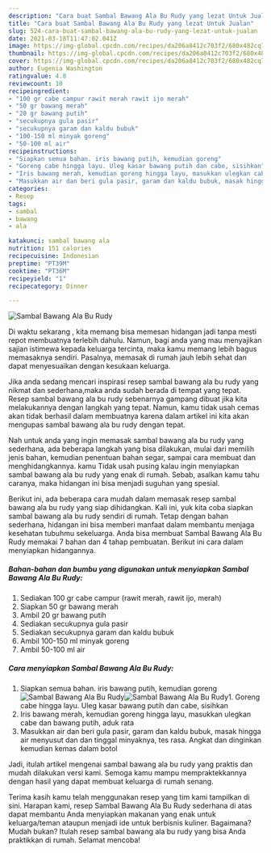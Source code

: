 ```yaml
---
description: "Cara buat Sambal Bawang Ala Bu Rudy yang lezat Untuk Jualan"
title: "Cara buat Sambal Bawang Ala Bu Rudy yang lezat Untuk Jualan"
slug: 524-cara-buat-sambal-bawang-ala-bu-rudy-yang-lezat-untuk-jualan
date: 2021-03-18T11:47:02.041Z
image: https://img-global.cpcdn.com/recipes/da206a8412c703f2/680x482cq70/sambal-bawang-ala-bu-rudy-foto-resep-utama.jpg
thumbnail: https://img-global.cpcdn.com/recipes/da206a8412c703f2/680x482cq70/sambal-bawang-ala-bu-rudy-foto-resep-utama.jpg
cover: https://img-global.cpcdn.com/recipes/da206a8412c703f2/680x482cq70/sambal-bawang-ala-bu-rudy-foto-resep-utama.jpg
author: Eugenia Washington
ratingvalue: 4.8
reviewcount: 10
recipeingredient:
- "100 gr cabe campur rawit merah rawit ijo merah"
- "50 gr bawang merah"
- "20 gr bawang putih"
- "secukupnya gula pasir"
- "secukupnya garam dan kaldu bubuk"
- "100-150 ml minyak goreng"
- "50-100 ml air"
recipeinstructions:
- "Siapkan semua bahan. iris bawang putih, kemudian goreng"
- "Goreng cabe hingga layu. Uleg kasar bawang putih dan cabe, sisihkan"
- "Iris bawang merah, kemudian goreng hingga layu, masukkan ulegkan cabe dan bawang putih, aduk rata"
- "Masukkan air dan beri gula pasir, garam dan kaldu bubuk, masak hingga air menyusut dan dan tinggal minyaknya, tes rasa. Angkat dan dinginkan kemudian kemas dalam botol"
categories:
- Resep
tags:
- sambal
- bawang
- ala

katakunci: sambal bawang ala 
nutrition: 151 calories
recipecuisine: Indonesian
preptime: "PT39M"
cooktime: "PT36M"
recipeyield: "1"
recipecategory: Dinner

---
```



![Sambal Bawang Ala Bu Rudy](https://img-global.cpcdn.com/recipes/da206a8412c703f2/680x482cq70/sambal-bawang-ala-bu-rudy-foto-resep-utama.jpg)

Di waktu  sekarang , kita memang bisa memesan hidangan jadi tanpa mesti repot membuatnya terlebih dahulu. Namun, bagi anda yang mau menyajikan sajian istimewa kepada keluarga tercinta, maka kamu memang lebih bagus memasaknya sendiri. Pasalnya, memasak di rumah jauh lebih sehat dan dapat menyesuaikan dengan kesukaan keluarga.

Jika anda sedang mencari inspirasi resep sambal bawang ala bu rudy yang nikmat dan sederhana,maka anda sudah berada di tempat yang tepat. Resep sambal bawang ala bu rudy  sebenarnya gampang dibuat jika kita melakukannya dengan langkah yang tepat. Namun, kamu tidak usah cemas akan tidak berhasil dalam membuatnya 
karena dalam artikel ini kita akan mengupas sambal bawang ala bu rudy dengan tepat.  



Nah untuk anda yang ingin memasak sambal bawang ala bu rudy yang sederhana, ada beberapa langkah yang bisa dilakukan, mulai dari memilih jenis bahan, kemudian penentuan bahan segar, sampai cara membuat dan menghidangkannya. kamu Tidak usah pusing kalau ingin menyiapkan sambal bawang ala bu rudy yang enak di rumah. Sebab, asalkan kamu  tahu caranya, maka hidangan ini bisa menjadi suguhan yang spesial.

Berikut ini, ada beberapa cara mudah dalam memasak resep sambal bawang ala bu rudy yang siap dihidangkan. Kali ini, yuk kita coba siapkan sambal bawang ala bu rudy sendiri di rumah. Tetap dengan bahan sederhana, hidangan ini bisa memberi manfaat dalam membantu menjaga kesehatan tubuhmu sekeluarga. Anda bisa membuat Sambal Bawang Ala Bu Rudy memakai 7 bahan dan 4 tahap pembuatan. Berikut ini cara dalam menyiapkan hidangannya.

<!--inarticleads1-->

##### Bahan-bahan dan bumbu yang digunakan untuk menyiapkan Sambal Bawang Ala Bu Rudy:

1. Sediakan 100 gr cabe campur (rawit merah, rawit ijo, merah)
1. Siapkan 50 gr bawang merah
1. Ambil 20 gr bawang putih
1. Sediakan secukupnya gula pasir
1. Sediakan secukupnya garam dan kaldu bubuk
1. Ambil 100-150 ml minyak goreng
1. Ambil 50-100 ml air




<!--inarticleads2-->

##### Cara menyiapkan Sambal Bawang Ala Bu Rudy:

1. Siapkan semua bahan. iris bawang putih, kemudian goreng
<img src="https://img-global.cpcdn.com/steps/6b160cdc1c9a442d/160x128cq70/sambal-bawang-ala-bu-rudy-langkah-memasak-1-foto.jpg" alt="Sambal Bawang Ala Bu Rudy"><img src="https://img-global.cpcdn.com/steps/38ed6b956278f4c8/160x128cq70/sambal-bawang-ala-bu-rudy-langkah-memasak-1-foto.jpg" alt="Sambal Bawang Ala Bu Rudy">1. Goreng cabe hingga layu. Uleg kasar bawang putih dan cabe, sisihkan
1. Iris bawang merah, kemudian goreng hingga layu, masukkan ulegkan cabe dan bawang putih, aduk rata
1. Masukkan air dan beri gula pasir, garam dan kaldu bubuk, masak hingga air menyusut dan dan tinggal minyaknya, tes rasa. Angkat dan dinginkan kemudian kemas dalam botol




Jadi, itulah artikel mengenai  sambal bawang ala bu rudy  yang praktis dan mudah dilakukan versi kami. Semoga kamu mampu mempraktekkannya dengan hasil yang dapat membuat keluarga di rumah senang. 

Terima kasih kamu telah menggunakan resep yang tim kami tampilkan di sini. Harapan kami, resep  Sambal Bawang Ala Bu Rudy sederhana di atas dapat membantu Anda menyiapkan makanan yang enak untuk keluarga/teman ataupun menjadi ide untuk berbisnis kuliner. Bagaimana? Mudah bukan? Itulah resep sambal bawang ala bu rudy yang bisa Anda praktikkan di rumah. Selamat mencoba!

